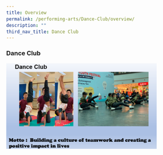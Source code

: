```yaml
---
title: Overview
permalink: /performing-arts/Dance-Club/overview/
description: ""
third_nav_title: Dance Club
---
```

### Dance Club

<img src="/images/dc1.png" style="width:80%">